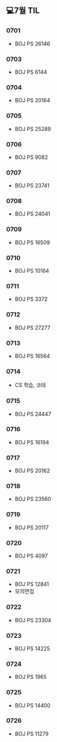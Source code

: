 ## 💻7월 TIL

### 0701
  * BOJ PS 26146

### 0703
  * BOJ PS 6144

### 0704
  * BOJ PS 20164

### 0705
  * BOJ PS 25289

### 0706
  * BOJ PS 9082

### 0707
  * BOJ PS 23741

### 0708
  * BOJ PS 24041

### 0709
  * BOJ PS 16509

### 0710
  * BOJ PS 10164

### 0711
  * BOJ PS 3372

### 0712
  * BOJ PS 27277

### 0713
  * BOJ PS 16564

### 0714
  * CS 학습, 코테

### 0715
  * BOJ PS 24447

### 0716
  * BOJ PS 16194

### 0717
  * BOJ PS 20162

### 0718
  * BOJ PS 23560

### 0719 
  * BOJ PS 20117

### 0720
  * BOJ PS 4097

### 0721
  * BOJ PS 12841
  * 모의면접
  
### 0722
  * BOJ PS 23304

### 0723
  * BOJ PS 14225

### 0724
  * BOJ PS 1965

### 0725
  * BOJ PS 14400

### 0726
  * BOJ PS 11279